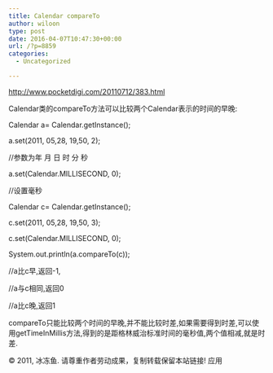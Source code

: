 ```yaml
---
title: Calendar compareTo
author: wiloon
type: post
date: 2016-04-07T10:47:30+00:00
url: /?p=8859
categories:
  - Uncategorized

---
```

http://www.pocketdigi.com/20110712/383.html

Calendar类的compareTo方法可以比较两个Calendar表示的时间的早晚:

Calendar a= Calendar.getInstance();
  
a.set(2011, 05,28, 19,50, 2);
  
//参数为年 月 日 时 分 秒
  
a.set(Calendar.MILLISECOND, 0);
  
//设置毫秒
  
Calendar c= Calendar.getInstance();
  
c.set(2011, 05,28, 19,50, 3);
  
c.set(Calendar.MILLISECOND, 0);
  
System.out.println(a.compareTo(c));
  
//a比c早,返回-1,
  
//a与c相同,返回0
  
//a比c晚,返回1

compareTo只能比较两个时间的早晚,并不能比较时差,如果需要得到时差,可以使用getTimeInMillis方法,得到的是距格林威治标准时间的毫秒值,两个值相减,就是时差.

© 2011, 冰冻鱼. 请尊重作者劳动成果，复制转载保留本站链接! 应用